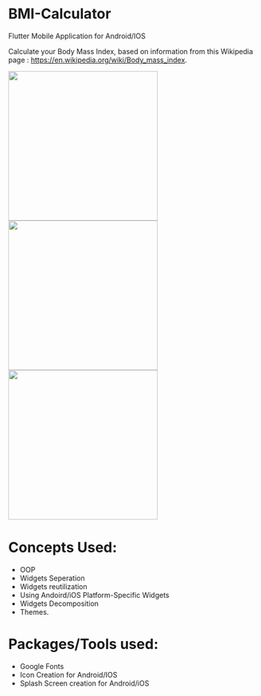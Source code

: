 # BMI-Calculator

Flutter Mobile Application for Android/IOS

Calculate your Body Mass Index, based on information from this Wikipedia page : https://en.wikipedia.org/wiki/Body_mass_index.


<img src="word_book/Screenshots/1.png" height ="300" >
<img src="word_book/Screenshots/2.png" height ="300" >
<img src="word_book/Screenshots/3.png" height ="300" >

# Concepts Used:
- OOP
- Widgets Seperation
- Widgets reutilization
- Using Andoird/iOS Platform-Specific Widgets
- Widgets Decomposition 
- Themes.

# Packages/Tools used:
- Google Fonts
- Icon Creation for Android/IOS
- Splash Screen creation for Android/iOS
